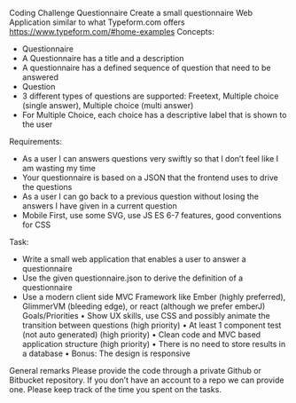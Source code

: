 Coding Challenge Questionnaire
Create a small questionnaire Web Application similar to what Typeform.com offers https://www.typeform.com/#home-examples
Concepts:
- Questionnaire
- A Questionnaire has a title and a description
- A questionnaire has a defined sequence of question that need to be answered
- Question
- 3 different types of questions are supported: Freetext, Multiple choice (single answer), Multiple
choice (multi answer)
- For Multiple Choice, each choice has a descriptive label that is shown to the user

Requirements:
- As a user I can answers questions very swiftly so that I don’t feel like I am wasting my time
- Your questionnaire is based on a JSON that the frontend uses to drive the questions
- As a user I can go back to a previous question without losing the answers I have given in a current question
- Mobile First, use some SVG, use JS ES 6-7 features, good conventions for CSS

Task:
- Write a small web application that enables a user to answer a questionnaire
- Use the given questionnaire.json to derive the definition of a questionnaire
- Use a modern client side MVC Framework like Ember (highly preferred), GlimmerVM (bleeding edge), or
react (although we prefer emberJ)
Goals/Priorities
• Show UX skills, use CSS and possibly animate the transition between questions (high priority)
• At least 1 component test (not auto generated) (high priority)
• Clean code and MVC based application structure (high priority)
• There is no need to store results in a database
• Bonus: The design is responsive

General remarks
Please provide the code through a private Github or Bitbucket repository. If you don’t have an account to a repo we can provide one. Please keep track of the time you spent on the tasks.